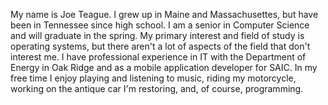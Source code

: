 My name is Joe Teague. I grew up in Maine and Massachusettes, but have been in Tennessee since high school. I am a senior in Computer Science and will graduate in the spring. My primary interest and field of study is operating systems, but there aren't a lot of aspects of the field that don't interest me. I have professional experience in IT with the Department of Energy in Oak Ridge and as a mobile application developer for SAIC. In my free time I enjoy playing and listening to music, riding my motorcycle, working on the antique car I'm restoring, and, of course, programming.
